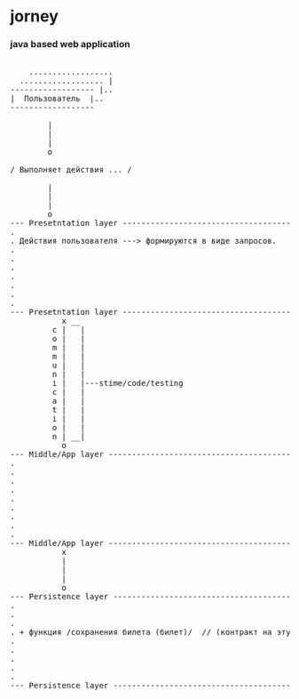 # jorney

### java based web application

<pre>

    ..................
  .................. |
------------------ |..
|  Пользователь  |..
------------------

        |
        |
        |
        o

/ Выполняет действия ... /

        |
        |
        |
        o
--- Presetntation layer ---------------------------------------------------------------------
.
. Действия пользователя ---> формируются в виде запросов.
.
.
.
.
.
.
.
--- Presetntation layer ---------------------------------------------------------------------
           x __
         c |   |
         o |   |
         m |   |
         m |   |
         u |   |
         n |   |
         i |   |---stime/code/testing
         c |   |
         a |   |
         t |   |
         i |   |
         o |   |
         n | __|
           o
--- Middle/App layer ----------------------------------------------------------------------           
.
.
.
.
.
.
.
.
.
--- Middle/App layer ----------------------------------------------------------------------           
           x
           |
           |
           |
           o
--- Persistence layer ----------------------------------------------------------------------           
.
.
.
. + функция /сохранения билета (билет)/  // (контракт на эту функцию - билет); // + многопоточность
.
.
.
.
.
--- Persistence layer ----------------------------------------------------------------------           


</pre>
